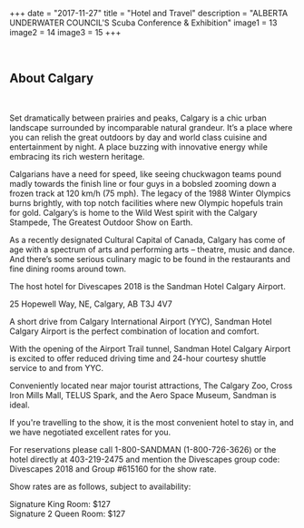 +++
date        = "2017-11-27"
title       = "Hotel and Travel"
description = "ALBERTA UNDERWATER COUNCIL'S Scuba Conference & Exhibition"
image1 = 13
image2 = 14
image3 = 15
+++

<p>&nbsp;</p>
<h2>About Calgary</h2>
<p>&nbsp;</p>
Set dramatically between prairies and peaks, Calgary is a chic urban landscape surrounded by incomparable natural grandeur. It’s a place where you can relish the great outdoors by day and world class cuisine and entertainment by night. A place buzzing with innovative energy while embracing its rich western heritage.

Calgarians have a need for speed, like seeing chuckwagon teams pound madly towards the finish line or four guys in a bobsled zooming down a frozen track at 120 km/h (75 mph). The legacy of the 1988 Winter Olympics burns brightly, with top notch facilities where new Olympic hopefuls train for gold. Calgary’s is home to the Wild West spirit with the Calgary Stampede, The Greatest Outdoor Show on Earth.

As a recently designated Cultural Capital of Canada, Calgary has come of age with a spectrum of arts and performing arts – theatre, music and dance. And there’s some serious culinary magic to be found in the restaurants and fine dining rooms around town.

The host hotel for Divescapes 2018 is the Sandman Hotel Calgary Airport.

25 Hopewell Way, NE, Calgary, AB T3J 4V7

A short drive from Calgary International Airport (YYC), Sandman Hotel Calgary Airport is the perfect combination of location and comfort.

With the opening of the Airport Trail tunnel, Sandman Hotel Calgary Airport is excited to offer reduced driving time and 24-hour courtesy shuttle service to and from YYC.

Conveniently located near major tourist attractions, The Calgary Zoo, Cross Iron Mills Mall, TELUS Spark, and the Aero Space Museum, Sandman is ideal.

If you're travelling to the show, it is the most convenient hotel to stay in, and we have negotiated excellent rates for you.

For reservations please call 1-800-SANDMAN (1-800-726-3626) or the hotel directly at 403-219-2475 and mention the Divescapes group code: Divescapes 2018 and Group #615160 for the show rate.

Show rates are as follows, subject to availability:

Signature King Room: $127<br/>
Signature 2 Queen Room: $127
